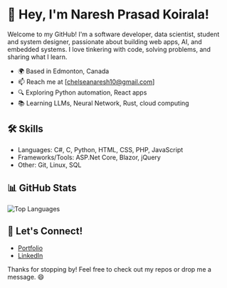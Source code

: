 # 👋 Hey, I'm Naresh Prasad Koirala!

Welcome to my GitHub! I'm a software developer, data scientist, student and system designer, passionate about building web apps, AI, and embedded systems. I love tinkering with code, solving problems, and sharing what I learn.

- 🌍 Based in Edmonton, Canada
- 📫 Reach me at [chelseanaresh10@gmail.com]
- 🔍 Exploring Python automation, React apps
- 📚 Learning LLMs, Neural Network, Rust, cloud computing

## 🛠 Skills

- Languages: C#, C, Python, HTML, CSS, PHP, JavaScript
- Frameworks/Tools: ASP.Net Core, Blazor, jQuery  
- Other: Git, Linux, SQL

## 📊 GitHub Stats

![Top Languages](https://github-readme-stats.vercel.app/api/top-langs/?username=NareshKoirala&layout=compact&theme=tokyonight)

## 🤝 Let's Connect!

- [Portfolio](https://nareshkoirala.github.io/MineRepo/)
- [LinkedIn](https://www.linkedin.com/in/naresh-koirala-6205582b3/)

Thanks for stopping by! Feel free to check out my repos or drop me a message. 😄
